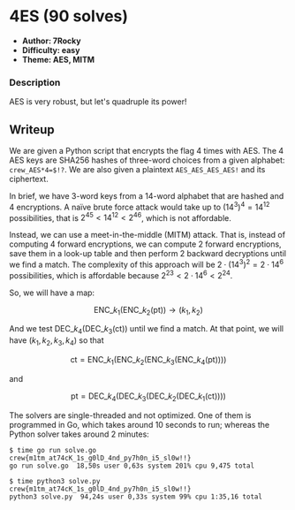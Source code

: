 # 4ES (90 solves)

- **Author: 7Rocky**
- **Difficulty: easy**
- **Theme: AES, MITM**

### Description

AES is very robust, but let's quadruple its power!

## Writeup

We are given a Python script that encrypts the flag 4 times with AES. The 4 AES keys are SHA256 hashes of three-word choices from a given alphabet: `crew_AES*4=$!?`. We are also given a plaintext `AES_AES_AES_AES!` and its ciphertext.

In brief, we have 3-word keys from a 14-word alphabet that are hashed and 4 encryptions. A naïve brute force attack would take up to $(14^3)^4 = 14^{12}$ possibilities, that is $2^{45} \lt 14^{12} \lt 2^{46}$, which is not affordable.

Instead, we can use a meet-in-the-middle (MITM) attack. That is, instead of computing 4 forward encryptions, we can compute 2 forward encryptions, save them in a look-up table and then perform 2 backward decryptions until we find a match. The complexity of this approach will be $2 \cdot (14^3)^2 = 2 \cdot 14^6$ possibilities, which is affordable because $2^{23} \lt 2 \cdot 14^6 \lt 2^{24}$.

So, we will have a map:

$$
\mathrm{ENC}\_{k_1}(\mathrm{ENC}\_{k_2}(\mathrm{pt})) \to (k_1, k_2)
$$

And we test $\mathrm{DEC}\_{k_4}(\mathrm{DEC}\_{k_3}(\mathrm{ct}))$ until we find a match. At that point, we will have $(k_1, k_2, k_3, k_4)$ so that 

$$
\mathrm{ct} = \mathrm{ENC}\_{k_1}(\mathrm{ENC}\_{k_2}(\mathrm{ENC}\_{k_3}(\mathrm{ENC}\_{k_4}(\mathrm{pt}))))
$$

and

$$
\mathrm{pt} = \mathrm{DEC}\_{k_4}(\mathrm{DEC}\_{k_3}(\mathrm{DEC}\_{k_2}(\mathrm{DEC}\_{k_1}(\mathrm{ct}))))
$$

The solvers are single-threaded and not optimized. One of them is programmed in Go, which takes around 10 seconds to run; whereas the Python solver takes around 2 minutes:

```console
$ time go run solve.go
crew{m1tm_at74cK_1s_g0lD_4nd_py7h0n_i5_sl0w!!}
go run solve.go  18,50s user 0,63s system 201% cpu 9,475 total

$ time python3 solve.py 
crew{m1tm_at74cK_1s_g0lD_4nd_py7h0n_i5_sl0w!!}
python3 solve.py  94,24s user 0,33s system 99% cpu 1:35,16 total
```
